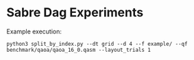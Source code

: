 # Sabre Dag Experiments

Example execution:
```
python3 split_by_index.py --dt grid --d 4 --f example/ --qf benchmark/qaoa/qaoa_16_0.qasm --layout_trials 1
```

